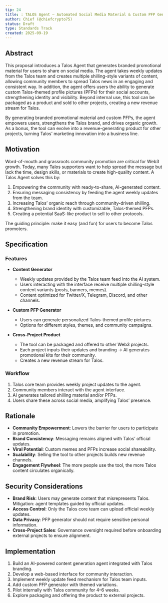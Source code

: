 ```yaml
---
tip: 24
title: : TALOS Agent — Automated Social Media Material & Custom PFP Generator
author: Chief (@chiefcrypto75)
status: Draft
type: Standards Track
created: 2025-09-19
---
```


## Abstract

This proposal introduces a Talos Agent that generates branded promotional material for users to share on social media. The agent takes weekly updates from the Talos team and creates multiple shilling-style variants of content, allowing community members to spread Talos news in an engaging and consistent way. In addition, the agent offers users the ability to generate custom Talos-themed profile pictures (PFPs) for their social accounts, strengthening identity and visibility. Beyond internal use, this tool can be packaged as a product and sold to other projects, creating a new revenue stream for Talos.  

By generating branded promotional material and custom PFPs, the agent empowers users, strengthens the Talos brand, and drives organic growth. As a bonus, the tool can evolve into a revenue-generating product for other projects, turning Talos’ marketing innovation into a business line.


## Motivation

Word-of-mouth and grassroots community promotion are critical for Web3 growth. Today, many Talos supporters want to help spread the message but lack the time, design skills, or materials to create high-quality content. A Talos Agent solves this by:

1. Empowering the community with ready-to-share, AI-generated content.  
2. Ensuring messaging consistency by feeding the agent weekly updates from the team.  
3. Increasing Talos’ organic reach through community-driven shilling.  
4. Strengthening brand identity with customizable, Talos-themed PFPs.  
5. Creating a potential SaaS-like product to sell to other protocols.  

The guiding principle: make it easy (and fun) for users to become Talos promoters.


## Specification


### Features
- **Content Generator**  
  - Weekly updates provided by the Talos team feed into the AI system.  
  - Users interacting with the interface receive multiple shilling-style content variants (posts, banners, memes).  
  - Content optimized for Twitter/X, Telegram, Discord, and other channels.  

- **Custom PFP Generator**  
  - Users can generate personalized Talos-themed profile pictures.  
  - Options for different styles, themes, and community campaigns.  

- **Cross-Project Product**  
  - The tool can be packaged and offered to other Web3 projects.  
  - Each project inputs their updates and branding → AI generates promotional kits for their community.  
  - Creates a new revenue stream for Talos.  

### Workflow
1. Talos core team provides weekly project updates to the agent.  
2. Community members interact with the agent interface.  
3. AI generates tailored shilling material and/or PFPs.  
4. Users share these across social media, amplifying Talos’ presence.  


## Rationale

- **Community Empowerment**: Lowers the barrier for users to participate in promotion.  
- **Brand Consistency**: Messaging remains aligned with Talos’ official updates.  
- **Viral Potential**: Custom memes and PFPs increase social shareability.  
- **Scalability**: Selling the tool to other projects builds new revenue channels.  
- **Engagement Flywheel**: The more people use the tool, the more Talos content circulates organically.  


## Security Considerations

- **Brand Risk**: Users may generate content that misrepresents Talos. Mitigation: agent templates guided by official updates.  
- **Access Control**: Only the Talos core team can upload official weekly updates.  
- **Data Privacy**: PFP generator should not require sensitive personal information.  
- **Cross-Project Sales**: Governance oversight required before onboarding external projects to ensure alignment.  


## Implementation


1. Build an AI-powered content generation agent integrated with Talos branding.  
2. Develop a web-based interface for community interaction.  
3. Implement weekly update feed mechanism for Talos team inputs.  
4. Add custom PFP generator with themed variations.  
5. Pilot internally with Talos community for 4–6 weeks.  
6. Explore packaging and offering the product to external projects.